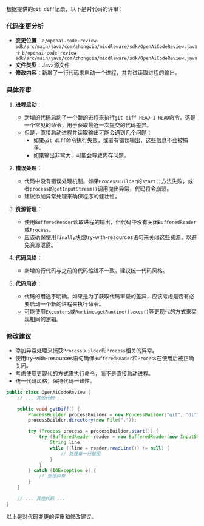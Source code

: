根据提供的`git diff`记录，以下是对代码的评审：

### 代码变更分析
- **变更位置**：`a/openai-code-review-sdk/src/main/java/com/zhongxia/middleware/sdk/OpenAiCodeReview.java` -> `b/openai-code-review-sdk/src/main/java/com/zhongxia/middleware/sdk/OpenAiCodeReview.java`
- **文件类型**：Java源文件
- **修改内容**：新增了一行代码来启动一个进程，并尝试读取进程的输出。

### 具体评审

1. **进程启动**：
   - 新增的代码启动了一个新的进程来执行`git diff HEAD~1 HEAD`命令。这是一个常见的命令，用于获取最近一次提交的代码差异。
   - 但是，直接启动进程并读取输出可能会遇到几个问题：
     - 如果`git diff`命令执行失败，或者有错误输出，这些信息不会被捕获。
     - 如果输出非常大，可能会导致内存问题。

2. **错误处理**：
   - 代码中没有错误处理机制。如果`ProcessBuilder`的`start()`方法失败，或者`process`的`getInputStream()`调用抛出异常，代码将会崩溃。
   - 建议添加异常处理来确保程序的健壮性。

3. **资源管理**：
   - 使用`BufferedReader`读取进程的输出，但代码中没有关闭`BufferedReader`或`Process`。
   - 应该确保使用`finally`块或try-with-resources语句来关闭这些资源，以避免资源泄露。

4. **代码风格**：
   - 新增的行代码与之前的代码缩进不一致，建议统一代码风格。

5. **代码用途**：
   - 代码的用途不明确。如果是为了获取代码审查的差异，应该考虑是否有必要启动一个新的进程来执行命令。
   - 可能使用`Executors`或`Runtime.getRuntime().exec()`等更现代的方式来实现相同的逻辑。

### 修改建议
- 添加异常处理来捕获`ProcessBuilder`和`Process`相关的异常。
- 使用try-with-resources语句确保`BufferedReader`和`Process`在使用后被正确关闭。
- 考虑使用更现代的方式来执行命令，而不是直接启动进程。
- 统一代码风格，保持代码一致性。

```java
public class OpenAiCodeReview {
    // ... 其他代码 ...

    public void getDiff() {
        ProcessBuilder processBuilder = new ProcessBuilder("git", "diff", "HEAD~1", "HEAD");
        processBuilder.directory(new File("."));

        try (Process process = processBuilder.start()) {
            try (BufferedReader reader = new BufferedReader(new InputStreamReader(process.getInputStream()))) {
                String line;
                while ((line = reader.readLine()) != null) {
                    // 处理每一行输出
                }
            }
        } catch (IOException e) {
            // 处理异常
        }
    }

    // ... 其他代码 ...
}
```

以上是对代码变更的评审和修改建议。